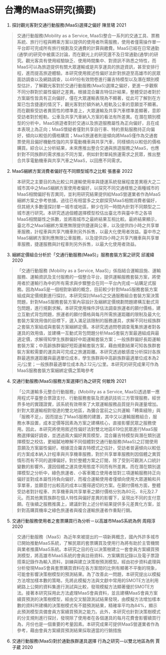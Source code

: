 # 台灣的MaaS研究(摘要)
1. 探討觀光客對交通行動服務(MaaS)選擇之偏好 陳昱珺 2021
> 交通行動服務(Mobility as a Service, MaaS)整合一系列的交通工具、票務系統、旅行行程與轉乘方案以提供的使用者所需服務，使用者僅需操作單一平台即可完成所有旅行規劃及交通費的計算與繳費。MaaS已經在日常通勤(通學)的研究中被廣泛討論，而在觀光上的研究還不及日常通勤(通學)的研究。觀光客具有使用經驗缺乏、使用時間集中、對資訊不熟悉之特性，而MaaS可以為旅遊提供有關大眾運輸或是共享運具的旅遊資訊，甚至安排行程，進而提高旅遊體驗。本研究使用敘述性偏好法針對旅遊至高雄市的民眾面訪調查以及網路調查，以491份有效問卷進行羅吉特模型以及潛在類別模型估計，了解觀光客對於交通行動服務(MaaS)選擇之偏好，更進一步觀察不同分群對於屬性偏好之差異。根據混合羅吉特估計結果，整體受訪者對於方案屬性皆具有正向偏好，僅在大眾運輸表現為不顯著，從此可了解到在方案已包含捷運的情況下，觀光客對於額外納入輕軌及公車的意願並不顯著。而在觀察受訪者異質性的標準差上，大眾運輸及共享汽車標準差顯著，意即受訪者對於輕軌、公車及共享汽車納入方案的看法有所差異。在潛在類別模型的分析中，MaaS旅遊者對於交通以及旅遊服務屬性為正向偏好，且在成本表現上為正向；MaaS懷疑者僅對共享自行車、特約景點服務持正向偏好，傾向以較低的價格購買；MaaS旅運者則是傾向將MaaS僅作為交通套票使用且偏好機動性強的共享電動機車與共享汽車，同樣傾向以較低的價格購買。綜合以上分析結果，未來應推出整合交通與旅遊服務之MaaS，也應針對不同族群的需求推出不同方案，例如針對單純旅運需求之民眾，推出整合共享電動機車與共享汽車之MaaS，以回應不同需求。

2. MaaS綑綁方案消費者偏好在不同類型城市之比較 張書豪 2022
> 本研究之主要目的為比較公共運輸使用率與捷運系統發展程度差異極大之二城市其中之MaaS綑綁方案使用者偏好，以探究不同交通樣態之兩種城市的MaaS相關偏好有否異同，並利用研究結果提供給MaaS營運業者作為MaaS綑綁方案之參考依據。過往已有相當多之文獻探究MaaS相關消費者偏好，但其絕大多數僅探討單一城市或地區，鮮少在同一時間內針對不同類型之二城市進行研究。本研究透過個體選擇模型校估出臺北市與臺中市之各項MaaS相關屬性之係數，並將兩城市之最終結果互相比較。最終結果顯示，臺北市之MaaS綑綁方案應無限提供捷運與公車，以及提供四小時之共享單車服務，計程車與共享汽機車則另外拆售，以最大化使用者效益。臺中市之MaaS綑綁方案則應無限公車服務，以及提供四小時之共享汽機車與共享單車服務，捷運服務與計程車則另外拆售，以最大化使用者效益。

3. 綑綁定價組合分析於「交通行動服務(MaaS)」服務套裝方案之研究 邱瀧緯 2020
> 「交通行動服務 (Mobility as a Service, MaaS)」係指結合運輸設施、運輸服務、運輸資訊及支付服務的一個整合平台，提供運輸服務套裝方案，將使用者於運輸行為中的所有需求與步驟整合在同一平台內完成一站購足式服務。因為MaaS是一個相對新穎的概念，目前較少針對MaaS服務套裝方案組成與定價規劃進行探討。本研究探討MaaS之交通服務組合套裝方案決策問題，針對MaaS服務套裝方案內容設計及綑綁定價規劃問題建構互動式背包問題，進行規劃求解。本研究使用條件評估法調查旅運者的願付價格，建立互動式背包問題，旅運者的願付價格與每月所需旅運距離的限制及最大化套裝方案效用值的目標下，選入滿足該限制的服務運具，求解不同社經族群之套裝方案組成與套裝方案綑綁定價。本研究透過問卷調查蒐集旅運者對各運具的效用值，並建構一互動式背包問題分析MaaS套裝方案最適組成與最適定價，求解得知學生族群偏好中距運輸套裝方案；一般族群偏好長距運輸套裝方案；中高齡族群偏好短距運輸套裝方案，藉由規劃結果可知各族群套裝方案較需要的運具與可完成之旅運距離。本研究透過敏感度分析探討各族群最適旅運距離與最適單位成本，學生族群與中高齡族群最適單位成本為2元/公里；一般族群最適單位成本為2.12元/公里。本研究的研究成果可作為MaaS服務套裝方案綑綁定價之策略參考

4. 交通行動服務(MaaS)服務方案選擇行為之研究 何敏玲 2021
> 「公共運輸多元整合行動服務」(Mobility as a Service, MaaS)透過單一應用程式平臺整合票證支付、行動服務套裝及資通訊技術三方管理服務，經世界多地的實踐證實，該系統有效帶來了大眾運輸服務品質提升與運量增加。針對大眾運輸相對發達的雙北地區，為彌合當前之公共運輸「轉乘縫隙」與「服務不足」，因而提出了MaaS服務的建置，其中又以運輸服務組合，服務水準設置，成本定價等因素為方案之建構核心，直接影響民眾之服務使用。因此，本研究將使用敘述性偏好法對雙北地區619位民眾進行MaaS服務選擇偏好調查，並透過兩大偏好異質模型，混合羅吉特模型與潛在類別選擇模型之校估，更細膩地瞭解不同個體對交通行動服務(MaaS)之訂閱使用意願及方案屬性偏好。根據混合羅吉特模式之估計，受訪者普遍傾向以較低的方案成本納入計程車與共享機車服務，對於共享單車服務則因個體之異質情形而有不同的選擇偏好。對於整體方案之訂閱，除了受到可觀測人口統計變數的影響外，還因個體之運具使用態度不同而有所差異。而在潛在類別選擇模型之分析中，綠色旅運者、小客車獨立使用者皆對三項運輸服務持正向偏好並對成本屬性持負向偏好，而複合運輸使用者僅傾向使用大眾運輸和共享單車，並願意付出較高的成本以獲得適切的方案。在願付價格方面，整體受訪者對計程車、共享機車與共享單車之願付價格分別為80元、8元及2.7元。而其他異質族群在個人特性與偏好差異的影響下，呈現出不同的支付意願。在後續之服務推廣上，建議針對上述分析結果提供多元差異化方案，並針對高購買機率之綠色旅運者與複合運輸旅運者作重點行銷。

5. 交通行動服務使用者之套票購買行為分析－以高雄市MaaS系統為例 周翔淳 2020
> 交通行動服務（MaaS）為近年來被提出的一項新興概念，國內外許多城市已開始推動MaaS系統，了解民眾的套票購買及使用行為將有助於主管機關與業者推廣MaaS系統。本研究之目的在以決策樹建立一套會員方案續買預測模型，將高雄市MaaS系統的會員註冊資料、方案購買記錄以及電子票證搭乘記錄作為輸入資料，訓練與建立決策樹預測模型。經由初步資料處理與分析發現MaaS會員套票購買資料在各方案間的比例有顯著不平衡的現象，可能會影響決策樹模型的預測結果。為了改善此一問題，本研究提出以模擬方法增加樣本數的策略，先將此模擬方法與文獻中常用的SMOTE方法利用網路上公開的資料集進行測試與比較，發現模擬方法顯著優於SMOTE方法。接著本研究採用此方法處理MaaS會員資料，並且建構MaaS會員方案續買預測的決策樹模型，經由交叉驗證測試結果發現，由模擬方法增加樣本數的資料所建構的決策樹模式有不錯預測結果，精確率平均為84%，顯示此預測模型具備會員方案續買預測之能力。此外，本研究也針對決策樹模式的分支規則進行探討，發現除了使用者在各個運具的每月花費會影響續買行為，月份也是一個重要的考量因素。本研究成果可提供MaaS營運業者作為參考，藉由會員方案續買預測結果採取適當的行銷措施

6. 交通行動服務(MaaS)對於通勤族群運具選擇 行為之研究—以雙北地區為例 賈子葳 2020
> 
> 